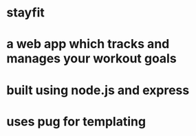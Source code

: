 # stayfit
# a web app which tracks and manages your workout goals
# built using node.js and express
# uses pug for templating

